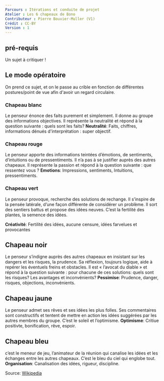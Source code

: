 ```yaml
---
Parcours : Itérations et conduite de projet
Atelier : Les 6 chapeaux de Bono
Contributeur : Pierre Bouvier-Muller (V1)
Crédit : CC-BY
Version : 1
---
```


## pré-requis

Un sujet à critiquer !

## Le mode opératoire

On prend ce sujet, et on le passe au crible en fonction de différentes postures/point de vue afin d'avoir un regard circulaire.

### Chapeau blanc
Le penseur énonce des faits purement et simplement. Il donne au groupe des informations objectives. Il représente la neutralité et répond à la question suivante : quels sont les faits?
**Neutralité**: Faits, chiffres, informations dénués d'interprétation : super objectif.

### Chapeau rouge
Le penseur apporte des informations teintées d’émotions, de sentiments, d’intuitions ou de pressentiments. Il n’a pas à se justifier auprès des autres chapeaux. Il représente la passion et répond à la question suivante : que ressentez vous ?
**Emotions**: Impressions, sentiments, Intuitions, pressentiments.

### Chapeau vert
Le penseur provoque, recherche des solutions de rechange. Il s’inspire de la pensée latérale, d’une façon différente de considérer un problème. Il sort des sentiers battus et propose des idées neuves. C’est la fertilité des plantes, la semence des idées.

**Créativité**: Fertilité des idées, aucune censure, idées farvelues et provocantes
## Chapeau noir
Le penseur s’indigne auprès des autres chapeaux en insistant sur les dangers et les risques, la prudence. Sa réflexion, toujours logique, aide à repérer les éventuels freins et obstacles. Il est « l’avocat du diable » et répond à la question suivante : pour chacune de ces solutions: quels sont les risques? Les avantages et inconvénients?
**Pessimise**: Prudence, danger, risques, objections, inconvénients.

## Chapeau jaune
Le penseur admet ses rêves et ses idées les plus folles. Ses commentaires sont constructifs et tentent de mettre en action les idées suggérées par les autres membres du groupe. C’est le soleil et l’optimisme.
**Optimisme**: Critiue positivte, bonification, rêve, espoir.

## Chapeau bleu
c’est le meneur de jeu, l’animateur de la réunion qui canalise les idées et les échanges entre les autres chapeaux. C’est le bleu du ciel qui englobe tout.
**Organisation**: Canalisation des idées, rigueur, discipline.

Source: [Wikipedia](https://fr.wikipedia.org/wiki/M%C3%A9thode_des_six_chapeaux)
